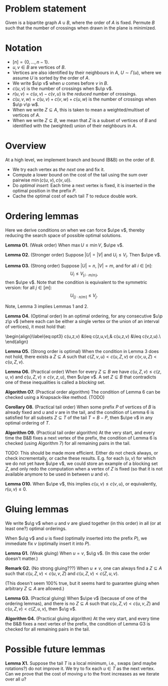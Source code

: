 $$
\renewcommand{\p}{\prec}
\renewcommand{\pe}{\preceq}
\renewcommand{\g}{\cdot}
$$


# Problem statement

Given is a bipartite graph $A\cup B$, where the order of $A$ is fixed.
Permute $B$ such that the number of crossings when drawn in the plane is minimized.


# Notation

-   $[n] = \{0, \dots, n-1\}$.
-   $u,v\in B$ are vertices of $B$.
-   Vertices are also identified by their neighbours in $A$, $U\sim \Gamma(u)$,
    where we assume $U$ is sorted by the order of $A$.
-   We write $u\p v$ when $u$ comes before $v$ in $B$.
-   $c(u,v)$ is the number of crossings when $u\p v$.
-   $r(u,v) = c(u,v)-c(v,u)$ is the *reduced* number of crossings.
-   $c(u,v,w) = c(u,v) + c(v,w) + c(u,w)$ is the number of crossings when $u\p v\p w$.
-   When we write $Z\subseteq A$, this is taken to mean a weighted/multiset of
    vertices of $A$.
-   When we write $Z\subseteq B$, we mean that $Z$ is a subset of vertices of $B$
    and identified with the (weighted) union of their neighbours in $A$.


# Overview

At a high level, we implement branch and bound (B&B) on the order of $B$.

-   We try each vertex as *the next* one and fix it.
-   Compute a lower bound on the cost of the tail using the sum over pairwise $\min(c(u,v),c(v,u))$.
-   Do *optimal insert*: Each time a next vertex is fixed, it is inserted in the optimal
    position in the prefix $P$.
-   Cache the optimal cost of each tail $T$ to reduce double work.


# Ordering lemmas

Here we derive conditions on when we can force $u\pe v$, thereby reducing the
search space of possible optimal solutions.

**Lemma O1.** (Weak order)
When $\max U \leq \min V$, $u\pe v$.

**Lemma O2.** (Stronger order)
Suppose $|U| = |V|$ and $U_i \leq V_i$. Then $u\pe v$.

**Lemma O3.** (Strong order)
Suppose $|U| = n$, $|V| = m$, and for all $i\in [n]$:
$$
U_i \leq V_{\lfloor i\cdot m/n \rfloor},
$$
then $u\pe v$.
Note that the condition is equivalent to the symmetric version: for all $j\in [m]$:
$$
U_{\lceil j\cdot n/m \rceil} \leq V_j.
$$

Note, Lemma 3 implies Lemmas 1 and 2.

**Lemma O4.** (Optimal order)
In an optimal ordering, for any consecutive $u\p z\p v$ (where each can be either a single
vertex or the union of an interval of vertices), it most hold that:

\begin{align}\label{eq:opt3}
c(u,z,v) &\leq c(z,u,v),&
c(u,z,v) &\leq c(v,z,u).\\
\end{align}

**Lemma O5.** (Strong order is optimal)
When the condition in Lemma 3 does not hold, there exists a $Z\subseteq A$ such
that $c(Z,v,u) < c(u,Z,v)$ or $c(v,u,Z) < c(u,Z,v)$.

**Lemma O6.** (Practical order)
When for every $Z\subseteq B$ we have $c(u,Z,v) \leq c(z,u,v)$ and $c(u,Z,v) \leq c(v,z,u)$,
then $u\pe v$.
A set $Z\subseteq B$ that contradicts one of these inequalities is called a *blocking* set.

**Algorithm O7.** (Practical order algorithm) The condition of Lemma 6 can be checked
using a Knapsack-like method. (TODO)

**Corollary O8.** (Practical tail order)
When some prefix $P$ of vertices of $B$ is already fixed and $u$ and $v$ are in the
tail, and the condition of Lemma 6 is satisfied for all subsets $Z\subseteq T$
of the tail $T = B-P$, then $u\pe v$ in any optimal ordering of $T$.

**Algorithm O9.** (Practical tail order algorithm)
At the very start, and every time the B&B fixes a next vertex of the prefix, the condition of Lemma 6
is checked (using Algorithm 7) for all remaining pairs in the tail.

TODO: This should be made more efficient. Either do not check always, or check
incrementally, or cache these results. E.g. for each $(u,v)$ for which we do not
yet have $u\pe v$, we could store an example of a blocking set $Z$, and only
redo the computation when a vertex of $Z$ is fixed (so that it is not available
anymore to be used in between $u$ and $v$).

**Lemma O10.**
When $u\pe v$, this implies $c(u,v) \leq c(v,u)$, or equivalently, $r(u,v) \leq 0$.


# Gluing lemmas

We write $u\g v$ when $u$ and $v$ are glued together (in this order) in all (or
at least one?) optimal orderings.

When $u\g v$ and $u$ is fixed (optimally inserted into the prefix $P$), we
immediate fix $v$ (optimally insert it into $P$).

**Lemma G1.** (Weak gluing)
When $u=v$, $u\g v$.
(In this case the order doesn't matter.)

**Remark G2.** (No strong gluing???)
When $u\neq v$, one can always find a
$Z\subseteq A$ such that $c(u,Z,v) < c(u,v,Z)$ and $c(u,Z,v) < c(Z,u,v)$.

(This doesn't seem 100% true, but it seems hard to guarantee
gluing when arbitrary $Z\subseteq A$ are allowed.)

**Lemma G3.** (Practical gluing)
When $u\pe v$ (because of one of the ordering lemmas), and there is no
$Z\subseteq A$ such that $c(u,Z,v) < c(u,v,Z)$ and $c(u,Z,v) < c(Z,u,v)$,
then $u\g v$.

**Algorithm G4.** (Practical gluing algorithm)
At the very start, and every time the B&B fixes a next vertex of the prefix, the
condition of Lemma G3 is checked for all remaining pairs in the tail.


# Possible future lemmas

**Lemma X1.**
Suppose the tail $T$ is a local minimum, i.e., swaps (and maybe rotations?) do
not improve it.
We try to fix each $u\in T$ as the next vertex. Can we prove that the cost of
moving $u$ to the front increases as we iterate over all $u$?
